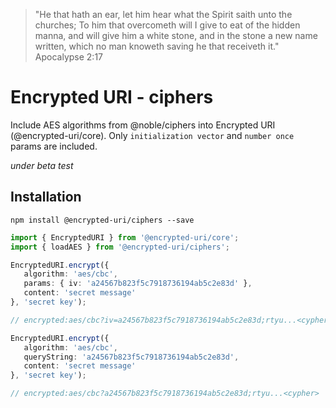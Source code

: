> "He that hath an ear, let him hear what the Spirit saith unto the churches; To him that overcometh will I give to eat of the hidden manna, and will give him a white stone, and in the stone a new name written, which no man knoweth saving he that receiveth it."
> Apocalypse 2:17

# Encrypted URI - ciphers
Include AES algorithms from @noble/ciphers into Encrypted URI (@encrypted-uri/core). Only ```initialization vector``` and ```number once``` params are included.

*under beta test*

## Installation

```npm install @encrypted-uri/ciphers --save```

```typescript
import { EncryptedURI } from '@encrypted-uri/core';
import { loadAES } from '@encrypted-uri/ciphers';

EncryptedURI.encrypt({
   algorithm: 'aes/cbc',
   params: { iv: 'a24567b823f5c7918736194ab5c2e83d' },
   content: 'secret message'
}, 'secret key');

// encrypted:aes/cbc?iv=a24567b823f5c7918736194ab5c2e83d;rtyu...<cypher>

EncryptedURI.encrypt({
   algorithm: 'aes/cbc',
   queryString: 'a24567b823f5c7918736194ab5c2e83d',
   content: 'secret message'
}, 'secret key');

// encrypted:aes/cbc?a24567b823f5c7918736194ab5c2e83d;rtyu...<cypher>
```